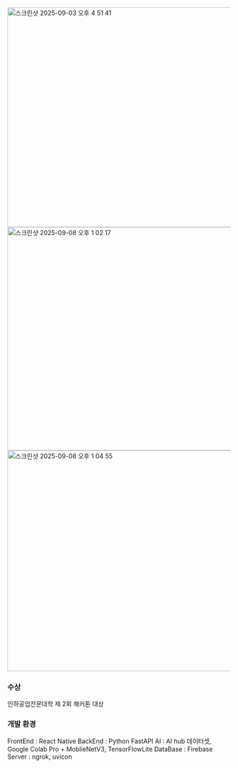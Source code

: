 <img width="885" height="495" alt="스크린샷 2025-09-03 오후 4 51 41" src="https://github.com/user-attachments/assets/6e71a871-88c5-4186-9ef1-37766dfd1a8a" />
<img width="899" height="503" alt="스크린샷 2025-09-08 오후 1 02 17" src="https://github.com/user-attachments/assets/fef5422d-865a-4d6d-9130-7d2e6c1b0c29" />

<img width="897" height="497" alt="스크린샷 2025-09-08 오후 1 04 55" src="https://github.com/user-attachments/assets/bd174ab0-918a-4be5-a9fd-50f928831715" />


### 수상
인하공업전문대학 제 2회 해커톤 대상

### 개발 환경
FrontEnd : React Native
BackEnd : Python FastAPI
AI : AI hub 데이터셋, Google Colab Pro + MoblieNetV3, TensorFlowLite
DataBase : Firebase
Server : ngrok, uvicon
